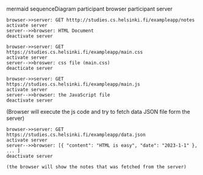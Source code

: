 mermaid
sequenceDiagram
    participant browser
    participant server

    browser->>server: GET htttp://studies.cs.helsinki.fi/exampleapp/notes
    activate server
    server-->>browser: HTML Document
    deactivate server

    browser->>server: GET https://studies.cs.helsinki.fi/exampleapp/main.css
    activate server
    server-->>broswer: css file (main.css)
    deacticate server

    browser->>server: GET https://studies.cs.helsinki.fi/exampleapp/main.js
    activate server
    server-->>browser: the JavaScript file
    deactivate server

   (Browser will execute the js code and try to fetch data JSON file form the server)

    browser->>server: GET https://studies.cs.helsinki.fi/exampleapp/data.json
    activate server
    server-->>browser: [{ "content": "HTML is easy", "date": "2023-1-1" }, ... ]
    deactivate server

    (the browser will show the notes that was fetched from the server)
